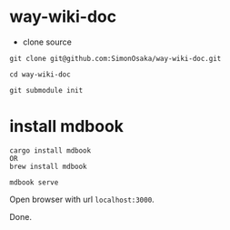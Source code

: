 # way-wiki-doc
* clone source
```shell
git clone git@github.com:SimonOsaka/way-wiki-doc.git

cd way-wiki-doc

git submodule init
```

# install mdbook
```shell
cargo install mdbook
OR
brew install mdbook

mdbook serve
```

Open browser with url `localhost:3000`.

Done.
